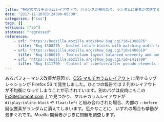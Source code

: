 ```yaml
---
title: "特定のマルチカラムレイアウトで、バランスが崩れたり、ランダムに要素が欠落する場合があります"
date: "2017-11-10T03:24:00-05:00"
categories: ["css"]
tags: []
versions: ["56"]
statuses: "regressed"
references:
    - url: "https://bugzilla.mozilla.org/show_bug.cgi?id=1308876"
      title: "Bug 1308876 - Nested inline-blocks with matching width locks up browser due to O(2^depth) reflow performance"
    - url: "https://bugzilla.mozilla.org/show_bug.cgi?id=1406619"
      title: "Bug 1406619 - Two-column layout balanced unevenly and nondeterministically since Firefox 56"
    - url: "https://bugzilla.mozilla.org/show_bug.cgi?id=1411799"
      title: "Bug 1411799 - Content of ::before/after pseudo elements randomly disappears when display:inline-block and float are used"
---
```

あるパフォーマンス改善が原因で、[CSS マルチカラムレイアウト](https://developer.mozilla.org/docs/Web/CSS/CSS_Columns) に関するリグレッションが Firefox 56 で発生しました。ひとつの報告では 2 列のレイアウトが不均衡になってしまうことが示されています。別のバグは皮肉にもこの [FxSiteCompat.com](https://www.fxsitecompat.com/ja/docs/) 上で見つかり、マルチカラムレイアウトが `display:inline-block` や `float:left` と組み合わされた場合、内部の `::before` 疑似要素がランダムに消えてしまいます。厄介なことに、いずれの場合も挙動が気まぐれです。Mozilla 開発者がじきに問題を調査します。
